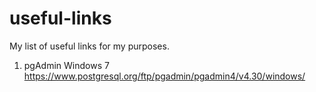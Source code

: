 # useful-links
My list of useful links for my purposes.

1. pgAdmin
   Windows 7 https://www.postgresql.org/ftp/pgadmin/pgadmin4/v4.30/windows/
